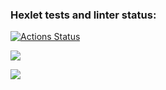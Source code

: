 ### Hexlet tests and linter status:
[![Actions Status](https://github.com/KarinaAbd/python-project-49/workflows/hexlet-check/badge.svg)](https://github.com/KarinaAbd/python-project-49/actions)

<a href="https://codeclimate.com/github/KarinaAbd/python-project-49/maintainability"><img src="https://api.codeclimate.com/v1/badges/8141ee9e33a6877287c5/maintainability" /></a>

<a href="https://asciinema.org/a/DMHFfVRfpf0VJFTsKBL4KdGrD" target="_blank"><img src="https://asciinema.org/a/DMHFfVRfpf0VJFTsKBL4KdGrD.svg" /></a>